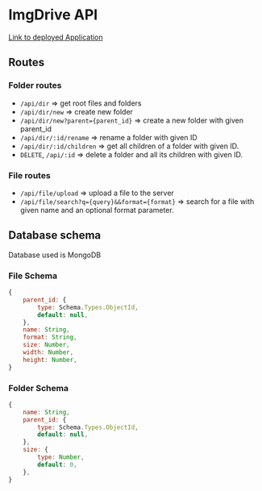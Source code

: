 # ImgDrive API

[Link to deployed Application](https://imgdrive.vercel.app/)

## Routes

### Folder routes

 - `/api/dir` => get root files and folders
 - `/api/dir/new` => create new folder
 - `/api/dir/new?parent={parent_id}` => create a new folder with given parent_id
 - `/api/dir/:id/rename` => rename a folder with given ID
 - `/api/dir/:id/children` => get all children of a folder with given ID.
 - `DELETE`, `/api/:id` => delete a folder and all its children with given ID.

### File routes

- `/api/file/upload` => upload a file to the server
- `/api/file/search?q={query}&&format={format}` => search for a file with given name and an optional format parameter.

## Database schema

Database used is MongoDB

### File Schema

```javascript
{
    parent_id: {
        type: Schema.Types.ObjectId,
        default: null,
    },
    name: String,
    format: String,
    size: Number,
    width: Number,
    height: Number,
}
```

### Folder Schema

```javascript
{
    name: String,
    parent_id: {
        type: Schema.Types.ObjectId,
        default: null,
    },
    size: {
        type: Number,
        default: 0,
    },
}
```